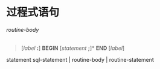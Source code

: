 # 过程式语句

###### routine-body
> [*label* **:**] **BEGIN** [*statement* **;**]\* **END** [*label*]

statement
sql-statement
| routine-body
| routine-statement